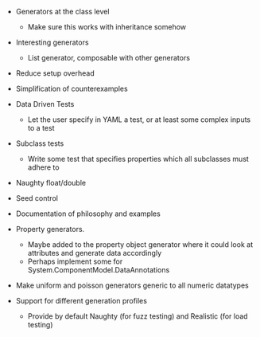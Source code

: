 - Generators at the class level
    - Make sure this works with inheritance somehow
- Interesting generators
    - List generator, composable with other generators
- Reduce setup overhead
- Simplification of counterexamples
- Data Driven Tests
    - Let the user specify in YAML a test, or at least some complex inputs to a test
- Subclass tests
    - Write some test that specifies properties which all subclasses must adhere to
- Naughty float/double
- Seed control
- Documentation of philosophy and examples
- Property generators.
    - Maybe added to the property object generator where it could look at attributes and generate data accordingly
    - Perhaps implement some for System.ComponentModel.DataAnnotations
- Make uniform and poisson generators generic to all numeric datatypes

- Support for different generation profiles
  - Provide by default Naughty (for fuzz testing) and Realistic (for load testing)